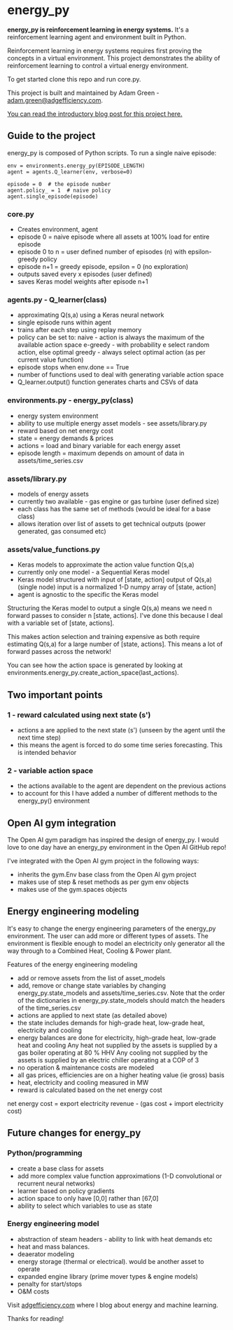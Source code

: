 
# energy_py
**energy_py is reinforcement learning in energy systems.**  It's a reinforcement learning agent and environment built in Python.

Reinforcement learning in energy systems requires first proving the concepts in a virtual environment.  This project demonstrates the ability of reinforcement learning to control a virtual energy environment.

To get started clone this repo and run core.py.

This project is built and maintained by Adam Green -  adam.green@adgefficiency.com.  

[You can read the introductory blog post for this project here. ](http://adgefficiency.com/energy_py-reinforcement-learning-for-energy-systems/)

## Guide to the project

energy_py is composed of Python scripts.  To run a single naive episode:

```
env = environments.energy_py(EPISODE_LENGTH)
agent = agents.Q_learner(env, verbose=0)

episode = 0  # the episode number
agent.policy_ = 1  # naive policy
agent.single_episode(episode)
```

### core.py
- Creates environment, agent
- episode 0 = naive episode where all assets at 100% load for entire episode
- episode 0 to n = user defined number of episodes (n) with epsilon-greedy policy
- episode n+1 = greedy episode, epsilon = 0 (no exploration)
- outputs saved every x episodes (user defined)
- saves Keras model weights after episode n+1

### agents.py - Q_learner(class)
- approximating Q(s,a) using a Keras neural network
- single episode runs within agent
- trains after each step using replay memory
- policy can be set to:
     naive - action is always the maximum of the available action space
     e-greedy - with probability e select random action, else optimal
     greedy - always select optimal action (as per current value function)
- episode stops when env.done == True
- number of functions used to deal with generating variable action space
- Q_learner.output() function generates charts and CSVs of data

### environments.py - energy_py(class)
- energy system environment
- ability to use multiple energy asset models - see assets/library.py
- reward based on net energy cost
- state = energy demands & prices
- actions = load and binary variable for each energy asset
- episode length = maximum depends on amount of data in assets/time_series.csv

### assets/library.py
- models of energy assets
- currently two available - gas engine or gas turbine (user defined size)
- each class has the same set of methods (would be ideal for a base class)
- allows iteration over list of assets to get technical outputs (power generated, gas consumed etc)

### assets/value_functions.py
- Keras models to approximate the action value function Q(s,a)
- currently only one model - a Sequential Keras model
- Keras model structured with
input of [state, action]
     output of Q(s,a) (single node)
     input is a normalized 1-D numpy array of [state, action]
- agent is agnostic to the specific the Keras model

Structuring the Keras model to output a single Q(s,a) means we need n forward passes to consider n [state, actions]. I've done this because I deal with a variable set of [state, actions].

This makes action selection and training expensive as both require estimating Q(s,a) for a large number of [state, actions]. This means a lot of forward passes across the network!

You can see how the action space is generated by looking at environments.energy_py.create_action_space(last_actions).

## Two important points

### 1 - reward calculated using next state (s')
- actions a are applied to the next state (s') (unseen by the agent until the next time step)
- this means the agent is forced to do some time series forecasting.  This is intended behavior

### 2 - variable action space
- the actions available to the agent are dependent on the previous actions
- to account for this I have added a number of different methods to the energy_py() environment

## Open AI gym integration

The Open AI gym paradigm has inspired the design of energy_py.  I would love to one day have an energy_py environment in the Open AI GitHub repo!  

I've integrated with the Open AI gym project in the following ways:
- inherits the gym.Env base class from the Open AI gym project
- makes use of step & reset methods as per gym env objects
- makes use of the gym.spaces objects

## Energy engineering modeling

It's easy to change the energy engineering parameters of the energy_py environment. The user can add more or different types of assets. The environment is flexible enough to model an electricity only generator all the way through to a Combined Heat, Cooling & Power plant.

Features of the energy engineering modeling
- add or remove assets from the list of asset_models
- add, remove or change state variables by changing energy_py.state_models and assets/time_series.csv.  Note that the order of the dictionaries in energy_py.state_models should match the headers of the time_series.csv
- actions are applied to next state (as detailed above)
- the state includes demands for high-grade heat, low-grade heat, electricity and cooling
- energy balances are done for electricity, high-grade heat, low-grade heat and cooling
     Any heat not supplied by the assets is supplied by a gas boiler operating at 80 % HHV
     Any cooling not supplied by the assets is supplied by an electric chiller operating at a COP of 3
- no operation & maintenance costs are modeled
- all gas prices, efficiencies are on a higher heating value (ie gross) basis
- heat, electricity and cooling measured in MW
- reward is calculated based on the net energy cost

net energy cost = export electricity revenue - (gas cost + import electricity cost)

## Future changes for energy_py

### Python/programming
- create a base class for assets
- add more complex value function approximations (1-D convolutional or recurrent neural networks)
- learner based on policy gradients
- action space to only have [0,0] rather than [67,0]
- ability to select which variables to use as state

### Energy engineering model
- abstraction of steam headers - ability to link with heat demands etc
- heat and mass balances.
- deaerator modeling
- energy storage (thermal or electrical). would be another asset to operate
- expanded engine library (prime mover types & engine models)
- penalty for start/stops
- O&M costs

Visit [adgefficiency.com](http://www.adgefficiency.com) where I blog about energy and machine learning.

Thanks for reading!
